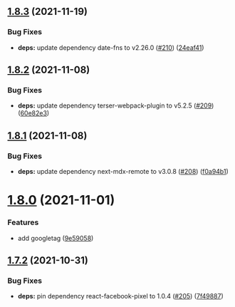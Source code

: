 ## [1.8.3](https://github.com/dds/bosabosa.org/compare/v1.8.2...v1.8.3) (2021-11-19)


### Bug Fixes

* **deps:** update dependency date-fns to v2.26.0 ([#210](https://github.com/dds/bosabosa.org/issues/210)) ([24eaf41](https://github.com/dds/bosabosa.org/commit/24eaf41b6c9c85fd1fbfc67e695a7fc189af294b))



## [1.8.2](https://github.com/dds/bosabosa.org/compare/v1.8.1...v1.8.2) (2021-11-08)


### Bug Fixes

* **deps:** update dependency terser-webpack-plugin to v5.2.5 ([#209](https://github.com/dds/bosabosa.org/issues/209)) ([60e82e3](https://github.com/dds/bosabosa.org/commit/60e82e378b701b4cb42946944dcb259c8870f60d))



## [1.8.1](https://github.com/dds/bosabosa.org/compare/v1.8.0...v1.8.1) (2021-11-08)


### Bug Fixes

* **deps:** update dependency next-mdx-remote to v3.0.8 ([#208](https://github.com/dds/bosabosa.org/issues/208)) ([f0a94b1](https://github.com/dds/bosabosa.org/commit/f0a94b1e4f029531b31ac0df4dda7f66c8038eb5))



# [1.8.0](https://github.com/dds/bosabosa.org/compare/v1.7.2...v1.8.0) (2021-11-01)


### Features

* add googletag ([9e59058](https://github.com/dds/bosabosa.org/commit/9e59058dd643b3608b1da6fbc123cc1d4b4f98c8))



## [1.7.2](https://github.com/dds/bosabosa.org/compare/v1.7.1...v1.7.2) (2021-10-31)


### Bug Fixes

* **deps:** pin dependency react-facebook-pixel to 1.0.4 ([#205](https://github.com/dds/bosabosa.org/issues/205)) ([7f49887](https://github.com/dds/bosabosa.org/commit/7f498878797bd7fb97e77d1d6142d4c357d64cf5))



